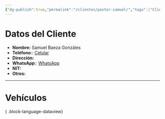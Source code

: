 ```yaml
---
{"dg-publish":true,"permalink":"/clientes/pastor-samuel/","tags":["Cliente"]}
---
```



# Datos del Cliente 
- **Nombre:** Samuel Baeza Gonzáles 
- **Teléfono**:: <a href="tel:40231081">Celular</a>
- **Dirección:** 
- **WhatsApp**:: <a href="http://wa.me/50240231081">WhatsApp</a>
- **NIT:** 
- **Otros:** 

---

# Vehículos 


{ .block-language-dataview} 


